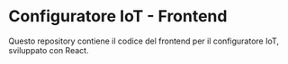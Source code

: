 # Configuratore IoT - Frontend

Questo repository contiene il codice del frontend per il configuratore IoT, sviluppato con React.
